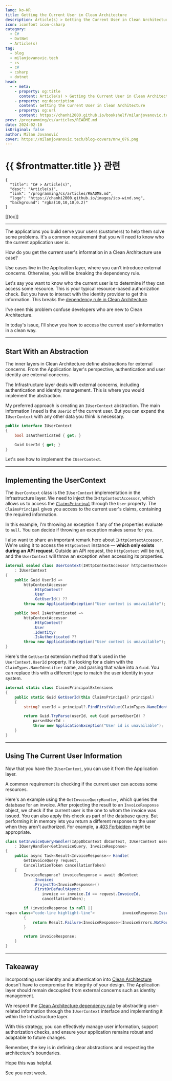 ```yaml
---
lang: ko-KR
title: Getting the Current User in Clean Architecture
description: Article(s) > Getting the Current User in Clean Architecture
icon: iconfont icon-csharp
category: 
  - C#
  - DotNet
  - Article(s)
tag: 
  - blog
  - milanjovanovic.tech
  - cs
  - c#
  - csharp
  - dotnet
head:
  - - meta:
    - property: og:title
      content: Article(s) > Getting the Current User in Clean Architecture
    - property: og:description
      content: Getting the Current User in Clean Architecture
    - property: og:url
      content: https://chanhi2000.github.io/bookshelf/milanjovanovic.tech/getting-the-current-user-in-clean-architecture.html
prev: /programming/cs/articles/README.md
date: 2024-02-10
isOriginal: false
author: Milan Jovanović
cover: https://milanjovanovic.tech/blog-covers/mnw_076.png
---
```


# {{ $frontmatter.title }} 관련

```component VPCard
{
  "title": "C# > Article(s)",
  "desc": "Article(s)",
  "link": "/programming/cs/articles/README.md",
  "logo": "https://chanhi2000.github.io/images/ico-wind.svg",
  "background": "rgba(10,10,10,0.2)"
}
```

[[toc]]

---

<SiteInfo
  name="Getting the Current User in Clean Architecture"
  desc="The applications you build serve your users (customers), to help them solve some problems. It's a common requirement that you will need to know who the current application user is."
  url="https://milanjovanovic.tech/blog/getting-the-current-user-in-clean-architecture/"
  logo="https://milanjovanovic.tech/profile_favicon.png"
  preview="https://milanjovanovic.tech/blog-covers/mnw_076.png"/>

The applications you build serve your users (customers) to help them solve some problems. It's a common requirement that you will need to know who the current application user is.

How do you get the current user's information in a Clean Architecture use case?

Use cases live in the Application layer, where you can't introduce external concerns. Otherwise, you will be breaking the dependency rule.

Let's say you want to know who the current user is to determine if they can access some resource. This is your typical resource-based authorization check. But you have to interact with the identity provider to get this information. This breaks the [dependency rule in Clean Architecture](/milanjovanovic.tech/clean-architecture-and-the-benefits-of-structured-software-design.md).

I've seen this problem confuse developers who are new to Clean Architecture.

In today's issue, I'll show you how to access the current user's information in a clean way.

---

## Start With an Abstraction

The inner layers in Clean Architecture define abstractions for external concerns. From the Application layer's perspective, authentication and user identity are external concerns.

The Infrastructure layer deals with external concerns, including authentication and identity management. This is where you would implement the abstraction.

My preferred approach is creating an `IUserContext` abstraction. The main information I need is the `UserId` of the current user. But you can expand the `IUserContext` with any other data you think is necessary.

```cs
public interface IUserContext
{
    bool IsAuthenticated { get; }

    Guid UserId { get; }
}
```

Let's see how to implement the `IUserContext`.

---

## Implementing the UserContext

The `UserContext` class is the `IUserContext` implementation in the Infrastructure layer. We need to inject the `IHttpContextAccessor`, which allows us to access the [<FontIcon icon="fa-brands fa-microsoft"/>`ClaimsPrincipal`](https://learn.microsoft.com/en-us/dotnet/api/system.security.claims.claimsprincipal?view=net-8.0) through the `User` property. The `ClaimsPrincipal` gives you access to the current user's claims, containing the required information.

In this example, I'm throwing an exception if any of the properties evaluate to `null`. You can decide if throwing an exception makes sense for you.

I also want to share an important remark here about `IHttpContextAccessor`. We're using it to access the `HttpContext` instance — **which only exists during an API request**. Outside an API request, the `HttpContext` will be null, and the `UserContext` will throw an exception when accessing its properties.

```cs
internal sealed class UserContext(IHttpContextAccessor httpContextAccessor)
    : IUserContext
{
    public Guid UserId =>
        httpContextAccessor
            .HttpContext?
            .User
            .GetUserId() ??
        throw new ApplicationException("User context is unavailable");

    public bool IsAuthenticated =>
        httpContextAccessor
            .HttpContext?
            .User
            .Identity?
            .IsAuthenticated ??
        throw new ApplicationException("User context is unavailable");
}
```

Here's the `GetUserId` extension method that's used in the `UserContext.UserId` property. It's looking for a claim with the `ClaimTypes.NameIdentifier` name, and parsing that value into a `Guid`. You can replace this with a different type to match the user identity in your system.

```cs
internal static class ClaimsPrincipalExtensions
{
    public static Guid GetUserId(this ClaimsPrincipal? principal)
    {
        string? userId = principal?.FindFirstValue(ClaimTypes.NameIdentifier);

        return Guid.TryParse(userId, out Guid parsedUserId) ?
            parsedUserId :
            throw new ApplicationException("User id is unavailable");
    }
}
```

---

## Using The Current User Information

Now that you have the `IUserContext`, you can use it from the Application layer.

A common requirement is checking if the current user can access some resources.

Here's an example using the `GetInvoiceQueryHandler`, which queries the database for an invoice. After projecting the result to an `InvoiceResponse` object, we check if the current user is the one to whom the invoice was issued. You can also apply this check as part of the database query. But performing it in memory lets you return a different response to the user when they aren't authorized. For example, a [<FontIcon icon="fas fa-globe"/>403 Forbidden](https://rfc-editor.org/rfc/rfc7231#section-6.5.3) might be appropriate.

```cs
class GetInvoiceQueryHandler(IAppDbContext dbContext, IUserContext userContext)
    : IQueryHandler<GetInvoiceQuery, InvoiceResponse>
{
    public async Task<Result<InvoiceResponse>> Handle(
        GetInvoiceQuery request,
        CancellationToken cancellationToken)
    {
        InvoiceResponse? invoiceResponse = await dbContext
            .Invoices
            .ProjectTo<InvoiceResponse>()
            .FirstOrDefaultAsync(
                invoice => invoice.Id == request.InvoiceId,
                cancellationToken);

        if (invoiceResponse is null ||
<span class="code-line highlight-line">            invoiceResponse.IssuedToUserId != userContext.UserId)
        {
            return Result.Failure<InvoiceResponse>(InvoiceErrors.NotFound);
        }

        return invoiceResponse;
    }
}
```

---

## Takeaway

Incorporating user identity and authentication into [Clean Architecture](/milanjovanovic.tech/why-clean-architecture-is-great-for-complex-projects.md) doesn't have to compromise the integrity of your design. The Application layer should remain decoupled from external concerns such as identity management.

We respect the [Clean Architecture dependency rule](/milanjovanovic.tech/clean-architecture-and-the-benefits-of-structured-software-design.md) by abstracting user-related information through the `IUserContext` interface and implementing it within the Infrastructure layer.

With this strategy, you can effectively manage user information, support authorization checks, and ensure your application remains robust and adaptable to future changes.

Remember, the key is in defining clear abstractions and respecting the architecture's boundaries.

Hope this was helpful.

See you next week.

